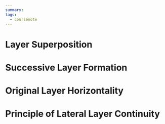 ```yaml
---
summary: 
tags:
  - coursenote
---
```

# Layer Superposition


# Successive Layer Formation


# Original Layer Horizontality


# Principle of Lateral Layer Continuity
